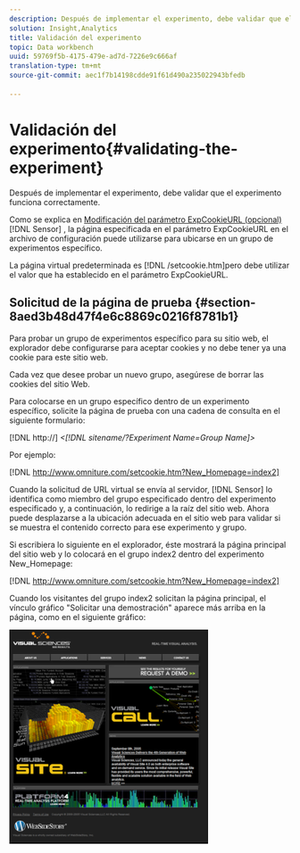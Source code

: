 ```yaml
---
description: Después de implementar el experimento, debe validar que el experimento funciona correctamente.
solution: Insight,Analytics
title: Validación del experimento
topic: Data workbench
uuid: 59769f5b-4175-479e-ad7d-7226e9c666af
translation-type: tm+mt
source-git-commit: aec1f7b14198cdde91f61d490a235022943bfedb

---
```



# Validación del experimento{#validating-the-experiment}

Después de implementar el experimento, debe validar que el experimento funciona correctamente.

Como se explica en [Modificación del parámetro ExpCookieURL (opcional)](../../home/c-undst-ctrld-exp/t-en-ctrld-exp/c-mod-expckurl-prm.md#concept-215bf86bab4e4ec0b0cc803ec48a8fcf)[!DNL Sensor] , la página especificada en el parámetro ExpCookieURL en el archivo de configuración puede utilizarse para ubicarse en un grupo de experimentos específico.

La página virtual predeterminada es [!DNL /setcookie.htm]pero debe utilizar el valor que ha establecido en el parámetro ExpCookieURL.

## Solicitud de la página de prueba {#section-8aed3b48d47f4e6c8869c0216f8781b1}

Para probar un grupo de experimentos específico para su sitio web, el explorador debe configurarse para aceptar cookies y no debe tener ya una cookie para este sitio web.

Cada vez que desee probar un nuevo grupo, asegúrese de borrar las cookies del sitio Web.

Para colocarse en un grupo específico dentro de un experimento específico, solicite la página de prueba con una cadena de consulta en el siguiente formulario:

[!DNL http://] *&lt;[!DNL sitename/?Experiment Name=Group Name]>*

Por ejemplo:

[!DNL http://www.omniture.com/setcookie.htm?New_Homepage=index2]

Cuando la solicitud de URL virtual se envía al servidor, [!DNL Sensor] lo identifica como miembro del grupo especificado dentro del experimento especificado y, a continuación, lo redirige a la raíz del sitio web. Ahora puede desplazarse a la ubicación adecuada en el sitio web para validar si se muestra el contenido correcto para ese experimento y grupo.

Si escribiera lo siguiente en el explorador, éste mostrará la página principal del sitio web y lo colocará en el grupo index2 dentro del experimento New_Homepage:

[!DNL http://www.omniture.com/setcookie.htm?New_Homepage=index2]

Cuando los visitantes del grupo index2 solicitan la página principal, el vínculo gráfico &quot;Solicitar una demostración&quot; aparece más arriba en la página, como en el siguiente gráfico:

![](assets/TestPage.png)

